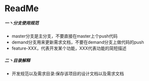 # ReadMe
##### 一丶分支使用规范
- master分支是主分支，不要直接在master上个push代码
- demand分支用来更新需求文档，不要在demand分支上做代码的push
- feature-XXX，代表开发某个功能，XXX代表功能的简短描述
##### 二丶目录解释
- 开发规范以及需求目录:保存该项目的设计文档以及需求文档